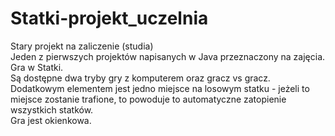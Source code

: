 # Statki-projekt_uczelnia
Stary projekt na zaliczenie (studia)<br />
Jeden z pierwszych projektów napisanych w Java przeznaczony na zajęcia. Gra w Statki.<br />
Są dostępne dwa tryby gry z komputerem oraz gracz vs gracz. <br />
Dodatkowym elementem jest jedno miejsce na losowym statku - jeżeli to miejsce zostanie trafione, to powoduje to automatyczne zatopienie wszystkich statków.<br />
Gra jest okienkowa.
